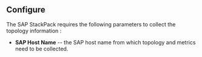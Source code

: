 ## Configure

The SAP StackPack requires the following parameters to collect the topology information :

* **SAP Host Name** -- the SAP host name from which topology and metrics need to be collected. 
